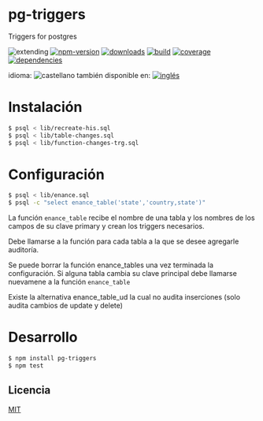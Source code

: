 <!--multilang v0 es:LEEME.md en:README.md -->
# pg-triggers
<!--lang:es-->
Triggers for postgres
<!--lang:en--]
Triggers for postgres

[!--lang:*-->

<!-- cucardas -->
![extending](https://img.shields.io/badge/stability-extending-orange.svg)
[![npm-version](https://img.shields.io/npm/v/pg-triggers.svg)](https://npmjs.org/package/pg-triggers)
[![downloads](https://img.shields.io/npm/dm/pg-triggers.svg)](https://npmjs.org/package/pg-triggers)
[![build](https://img.shields.io/travis/emilioplatzer/pg-triggers/master.svg)](https://travis-ci.org/emilioplatzer/pg-triggers)
[![coverage](https://img.shields.io/coveralls/emilioplatzer/pg-triggers/master.svg)](https://coveralls.io/r/emilioplatzer/pg-triggers)
[![dependencies](https://img.shields.io/david/emilioplatzer/pg-triggers.svg)](https://david-dm.org/emilioplatzer/pg-triggers)


<!--multilang buttons-->

idioma: ![castellano](https://raw.githubusercontent.com/codenautas/multilang/master/img/lang-es.png)
también disponible en:
[![inglés](https://raw.githubusercontent.com/codenautas/multilang/master/img/lang-en.png)](README.md)

<!--lang:es-->
# Instalación
<!--lang:en--]
# Install
[!--lang:*-->
```sh
$ psql < lib/recreate-his.sql
$ psql < lib/table-changes.sql
$ psql < lib/function-changes-trg.sql
```

<!--lang:es-->
# Configuración
<!--lang:en--]
# Config
[!--lang:*-->
```sh
$ psql < lib/enance.sql
$ psql -c "select enance_table('state','country,state')"
```
<!--lang:es-->
La función `enance_table` recibe el nombre de una tabla y los nombres de los campos de su clave primary y crean los triggers necesarios.

Debe llamarse a la función para cada tabla a la que se desee agregarle auditoría.

Se puede borrar la función enance_tables una vez terminada la configuración. Si alguna tabla cambia su clave principal debe llamarse nuevamene a la función `enance_table`

Existe la alternativa enance_table_ud la cual no audita inserciones (solo audita cambios de update y delete)
<!--lang:en--]
You must call enance_table(table_name, primary_key_fields) for each table that you want to audit changes on each time you create a table or alter the primary key. 

<!--lang:es-->
# Desarrollo
<!--lang:en--]
# Devel
[!--lang:*-->
```sh
$ npm install pg-triggers
$ npm test
```

<!--lang:es-->
## Licencia
<!--lang:en--]
## License
[!--lang:*-->

[MIT](LICENSE)

